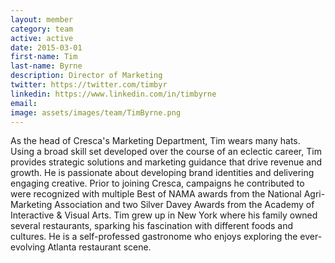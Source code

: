 ```yaml
---
layout: member
category: team
active: active
date: 2015-03-01
first-name: Tim
last-name: Byrne
description: Director of Marketing
twitter: https://twitter.com/timbyr
linkedin: https://www.linkedin.com/in/timbyrne
email:
image: assets/images/team/TimByrne.png
---
```

As the head of Cresca's Marketing Department, Tim wears many hats. Using a broad skill set developed over the course of an eclectic career, Tim provides strategic solutions and marketing guidance that drive revenue and growth. He is passionate about developing brand identities and delivering engaging creative. Prior to joining Cresca, campaigns he contributed to were recognized with multiple Best of NAMA awards from the National Agri-Marketing Association and two Silver Davey Awards from the Academy of Interactive & Visual Arts. Tim grew up in New York where his family owned several restaurants, sparking his fascination with different foods and cultures. He is a self-professed gastronome who enjoys exploring the ever-evolving Atlanta restaurant scene.
